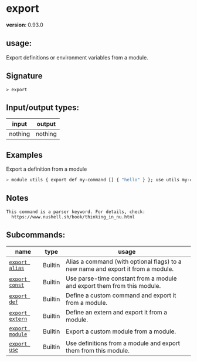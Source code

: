 # export

**version**: 0.93.0

## **usage**:

Export definitions or environment variables from a module.

## Signature

`> export `

## Input/output types:

| input   | output  |
| ------- | ------- |
| nothing | nothing |

## Examples

Export a definition from a module

```bash
> module utils { export def my-command [] { "hello" } }; use utils my-command; my-command
```

## Notes

```text
This command is a parser keyword. For details, check:
  https://www.nushell.sh/book/thinking_in_nu.html
```

## Subcommands:

| name                                               | type    | usage                                                                            |
| -------------------------------------------------- | ------- | -------------------------------------------------------------------------------- |
| [`export alias`](/commands/docs/export_alias.md)   | Builtin | Alias a command (with optional flags) to a new name and export it from a module. |
| [`export const`](/commands/docs/export_const.md)   | Builtin | Use parse-time constant from a module and export them from this module.          |
| [`export def`](/commands/docs/export_def.md)       | Builtin | Define a custom command and export it from a module.                             |
| [`export extern`](/commands/docs/export_extern.md) | Builtin | Define an extern and export it from a module.                                    |
| [`export module`](/commands/docs/export_module.md) | Builtin | Export a custom module from a module.                                            |
| [`export use`](/commands/docs/export_use.md)       | Builtin | Use definitions from a module and export them from this module.                  |
